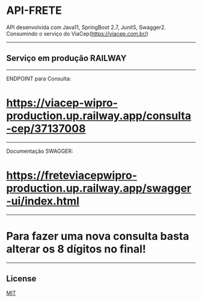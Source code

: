 # API-FRETE

API desenvolvida com Java11, SpringBoot 2.7, Junit5, Swagger2.
Consumindo o serviço do ViaCep(https://viacep.com.br/)

-----------------------
## Serviço em produção RAILWAY

-----------------------
ENDPOINT para Consulta:

# https://viacep-wipro-production.up.railway.app/consulta-cep/37137008

-----------------------
Documentação SWAGGER:

# https://freteviacepwipro-production.up.railway.app/swagger-ui/index.html


-----------------------
# Para fazer uma nova consulta basta alterar os 8 dígitos no final!

-----------------------
## License

[MIT](https://choosealicense.com/licenses/mit/)
